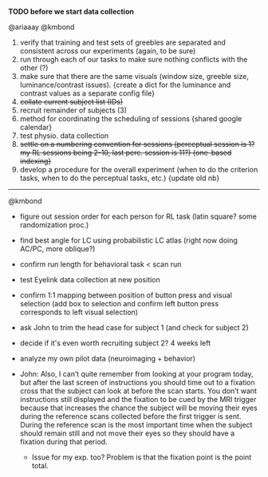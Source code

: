 **TODO before we start data collection**

@ariaaay @kmbond

1) verify that training and test sets of greebles are separated and consistent across our experiments (again, to be sure)
2) run through each of our tasks to make sure nothing conflicts with the other (?)
3) make sure that there are the same visuals (window size, greeble size, luminance/contrast issues). {create a dict for the luminance and contrast values as a separate config file} 
4) ~~collate current subject list (IDs)~~
5) recruit remainder of subjects (3)
6) method for coordinating the scheduling of sessions {shared google calendar}
7) test physio. data collection
8) ~~settle on a numbering convention for sessions (perceptual session is 1? my RL sessions being 2-10, last perc. session is 11?) {one-based indexing}~~
9) develop a procedure for the overall experiment (when to do the criterion tasks, when to do the perceptual tasks, etc.) {update old nb}
_ _ _

@kmbond

+ figure out session order for each person for RL task (latin square? some randomization proc.)
+ find best angle for LC using probabilistic LC atlas (right now doing AC/PC, more oblique?)
+ confirm run length for behavioral task < scan run
+ test Eyelink data collection at new position
+ confirm 1:1 mapping between position of button press and visual selection (add box to selection and confirm left button press corresponds to left visual selection)
+ ask John to trim the head case for subject 1 (and check for subject 2)
+ decide if it's even worth recruiting subject 2? 4 weeks left
+ analyze my own pilot data (neuroimaging + behavior)

+ John: Also, I can’t quite remember from looking at your program today, but after the last screen of instructions you should time out to a fixation cross that the subject can look at before the scan starts. You don’t want instructions still displayed and the fixation to be cued by the MRI trigger because that increases the chance the subject will be moving their eyes during the reference scans collected before the first trigger is sent. During the reference scan is the most important time when the subject should remain still and not move their eyes so they should have a fixation during that period. 

  + Issue for my exp. too? Problem is that the fixation point is the point total. 
